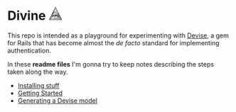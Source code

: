 # Divine  <img src="app/assets/images/divine.png" height="30"/>
This repo is intended as a playground for experimenting with [Devise][devise], a gem for Rails that has become almost the *de facto* standard for implementing authentication.

In these **readme files** I'm gonna try to keep notes describing the steps taken along the way.

* [Installing stuff][l1]
* [Getting Started][l2]
* [Generating a Devise model][l3]

<!-- links -->
[devise]: https://github.com/plataformatec/devise
[l1]: README_FILES/installing.md
[l2]: README_FILES/getting_starteding.md
[l3]: README_FILES/generating_devise_model.md
